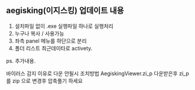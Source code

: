 aegisking(이지스킹) 업데이트 내용
--------------------------------
1. 설치파일 없이 .exe 실행파일 하나로 실행처리
2. 누구나 복사 / 사용가능
3. 좌측 panel 메뉴를 하단으로 분리
4. 폴더 리스트 최근데이타로 activety.

ps. 추가내용.  

바이러스 감지 이유로 다운 안될시 조치방법
AegiskingViewer.zi_p
다운받은후 zi_p 를 zip 으로 변경후 압축풀기 하세요

